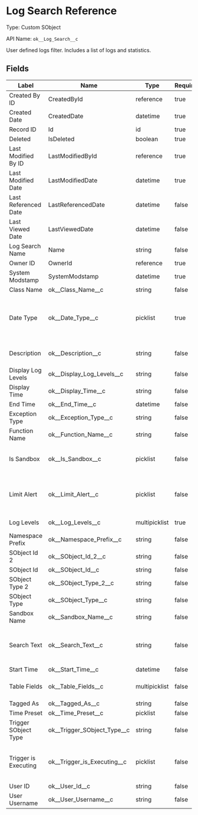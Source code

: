 # Log Search Reference

Type: Custom SObject

API Name: `ok__Log_Search__c`

User defined logs filter. Includes a list of logs and statistics.

## Fields

| Label                | Name                            | Type          | Required | Description                                                                                                            |
| -------------------- | ------------------------------- | ------------- | -------- | ---------------------------------------------------------------------------------------------------------------------- |
| Created By ID        | CreatedById                     | reference     | true     |                                                                                                                        |
| Created Date         | CreatedDate                     | datetime      | true     |                                                                                                                        |
| Record ID            | Id                              | id            | true     |                                                                                                                        |
| Deleted              | IsDeleted                       | boolean       | true     |                                                                                                                        |
| Last Modified By ID  | LastModifiedById                | reference     | true     |                                                                                                                        |
| Last Modified Date   | LastModifiedDate                | datetime      | true     |                                                                                                                        |
| Last Referenced Date | LastReferencedDate              | datetime      | false    |                                                                                                                        |
| Last Viewed Date     | LastViewedDate                  | datetime      | false    |                                                                                                                        |
| Log Search Name      | Name                            | string        | false    |                                                                                                                        |
| Owner ID             | OwnerId                         | reference     | true     |                                                                                                                        |
| System Modstamp      | SystemModstamp                  | datetime      | true     |                                                                                                                        |
| Class Name           | ok\_\_Class_Name\_\_c           | string        | false    |                                                                                                                        |
| Date Type            | ok\_\_Date_Type\_\_c            | picklist      | true     | Time Preset field will be used if Preset selected. Start Time and End Time fields will be used if Date Range selected. |
| Description          | ok\_\_Description\_\_c          | string        | false    | Auto-populated description of this search.                                                                             |
| Display Log Levels   | ok\_\_Display_Log_Levels\_\_c   | string        | false    |                                                                                                                        |
| Display Time         | ok\_\_Display_Time\_\_c         | string        | false    |                                                                                                                        |
| End Time             | ok\_\_End_Time\_\_c             | datetime      | false    |                                                                                                                        |
| Exception Type       | ok\_\_Exception_Type\_\_c       | string        | false    |                                                                                                                        |
| Function Name        | ok\_\_Function_Name\_\_c        | string        | false    |                                                                                                                        |
| Is Sandbox           | ok\_\_Is_Sandbox\_\_c           | picklist      | false    | Filter logs from sandbox/production. Keep blank to include all logs.                                                   |
| Limit Alert          | ok\_\_Limit_Alert\_\_c          | picklist      | false    | Filter logs with/without a limit alert. Keep blank to not filter on the Limit Alert field.                             |
| Log Levels           | ok\_\_Log_Levels\_\_c           | multipicklist | true     | Search logs by log level.                                                                                              |
| Namespace Prefix     | ok\_\_Namespace_Prefix\_\_c     | string        | false    |                                                                                                                        |
| SObject Id 2         | ok\_\_SObject_Id_2\_\_c         | string        | false    |                                                                                                                        |
| SObject Id           | ok\_\_SObject_Id\_\_c           | string        | false    |                                                                                                                        |
| SObject Type 2       | ok\_\_SObject_Type_2\_\_c       | string        | false    |                                                                                                                        |
| SObject Type         | ok\_\_SObject_Type\_\_c         | string        | false    |                                                                                                                        |
| Sandbox Name         | ok\_\_Sandbox_Name\_\_c         | string        | false    | Filter logs by sandbox name.                                                                                           |
| Search Text          | ok\_\_Search_Text\_\_c          | string        | false    | Search for logs by text. When used, log tables and log charts are limited to 2000 records.                             |
| Start Time           | ok\_\_Start_Time\_\_c           | datetime      | false    |                                                                                                                        |
| Table Fields         | ok\_\_Table_Fields\_\_c         | multipicklist | false    | Keep empty to auto-populate default list.                                                                              |
| Tagged As            | ok\_\_Tagged_As\_\_c            | string        | false    |                                                                                                                        |
| Time Preset          | ok\_\_Time_Preset\_\_c          | picklist      | false    |                                                                                                                        |
| Trigger SObject Type | ok\_\_Trigger_SObject_Type\_\_c | string        | false    | Filter logs logged from a trigger on a specific SObject.                                                               |
| Trigger is Executing | ok\_\_Trigger_is_Executing\_\_c | picklist      | false    | Filter logs logged from a trigger. Keep blank to not filter on the Trigger is Executing field.                         |
| User ID              | ok\_\_User_Id\_\_c              | string        | false    | Filter logs by user.                                                                                                   |
| User Username        | ok\_\_User_Username\_\_c        | string        | false    | Filter logs by user.                                                                                                   |
